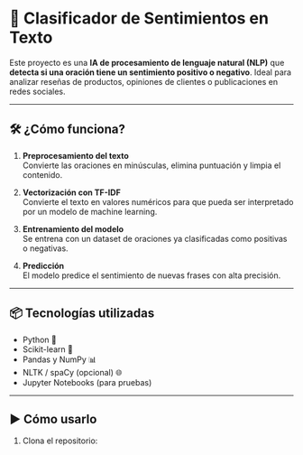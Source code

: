 # 🤖 Clasificador de Sentimientos en Texto

Este proyecto es una **IA de procesamiento de lenguaje natural (NLP)** que **detecta si una oración tiene un sentimiento positivo o negativo**. Ideal para analizar reseñas de productos, opiniones de clientes o publicaciones en redes sociales.

---

## 🛠️ ¿Cómo funciona?

1. **Preprocesamiento del texto**  
   Convierte las oraciones en minúsculas, elimina puntuación y limpia el contenido.

2. **Vectorización con TF-IDF**  
   Convierte el texto en valores numéricos para que pueda ser interpretado por un modelo de machine learning.

3. **Entrenamiento del modelo**  
   Se entrena con un dataset de oraciones ya clasificadas como positivas o negativas.

4. **Predicción**  
   El modelo predice el sentimiento de nuevas frases con alta precisión.

---

## 📦 Tecnologías utilizadas

- Python 🐍
- Scikit-learn 🤖
- Pandas y NumPy 📊
- NLTK / spaCy (opcional) 🌐
- Jupyter Notebooks (para pruebas)

---

## ▶️ Cómo usarlo

1. Clona el repositorio:

```bash

